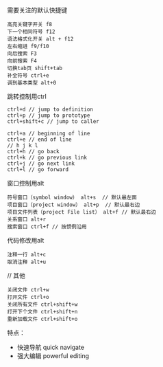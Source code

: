 需要关注的默认快捷键
```
高亮关键字开关 f8
下一个相同符号 f12
语法格式化开关 alt + f12
左右缩进 f9/f10
向后搜索 F3
向前搜索 F4
切换tab页 shift+tab
补全符号 ctrl+e
调到基本类型 alt+0 
```

跳转控制用ctrl
```
ctrl+d // jump to definition
ctrl+p // jump to prototype
ctrl+shift+c // jump to caller

ctrl+a // beginning of line
ctrl+e // end of line
// h j k l
ctrl+h // go back
ctrl+k // go previous link
ctrl+j // go next link
ctrl+l // go forward
```

窗口控制用alt
```
符号窗口（symbol window） alt+s  // 默认最左面
项目窗口（project window） alt+p  // 默认最右边
项目文件列表（project File list） alt+f // 默认最右边
关系窗口 alt+r
搜索窗口 ctrl+f // 按惯例沿用
```

代码修改用alt
```
注释一行 alt+c
取消注释 alt+u
```

// 其他
```
关闭文件 ctrl+w
打开文件 ctrl+o
关闭所有文件 ctrl+shift+w 
打开下个文件 ctrl+shift+n
重新加载文件 ctrl+shift+o 
```

特点：
* 快速导航 quick navigate
* 强大编辑 powerful editing
